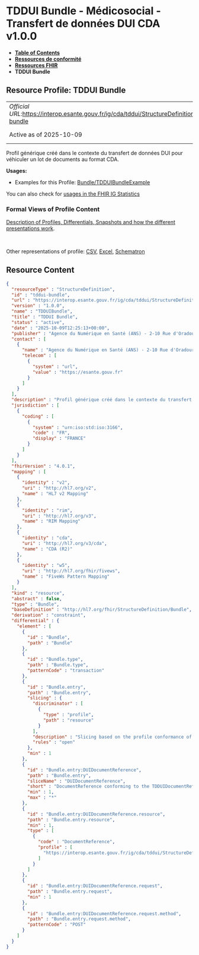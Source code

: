 # TDDUI Bundle - Médicosocial - Transfert de données DUI CDA v1.0.0

* [**Table of Contents**](toc.md)
* [**Ressources de conformité**](ressources_conformite.md)
* [**Ressources FHIR**](artifacts.md)
* **TDDUI Bundle**

## Resource Profile: TDDUI Bundle 

| | |
| :--- | :--- |
| *Official URL*:https://interop.esante.gouv.fr/ig/cda/tddui/StructureDefinition/tddui-bundle | *Version*:1.0.0 |
| Active as of 2025-10-09 | *Computable Name*:TDDUIBundle |

 
Profil générique créé dans le contexte du transfert de données DUI pour véhiculer un lot de documents au format CDA. 

**Usages:**

* Examples for this Profile: [Bundle/TDDUIBundleExample](Bundle-TDDUIBundleExample.md)

You can also check for [usages in the FHIR IG Statistics](https://packages2.fhir.org/xig/ans.cda.fr.tddui|current/StructureDefinition/tddui-bundle)

### Formal Views of Profile Content

 [Description of Profiles, Differentials, Snapshots and how the different presentations work](http://build.fhir.org/ig/FHIR/ig-guidance/readingIgs.html#structure-definitions). 

 

Other representations of profile: [CSV](StructureDefinition-tddui-bundle.csv), [Excel](StructureDefinition-tddui-bundle.xlsx), [Schematron](StructureDefinition-tddui-bundle.sch) 



## Resource Content

```json
{
  "resourceType" : "StructureDefinition",
  "id" : "tddui-bundle",
  "url" : "https://interop.esante.gouv.fr/ig/cda/tddui/StructureDefinition/tddui-bundle",
  "version" : "1.0.0",
  "name" : "TDDUIBundle",
  "title" : "TDDUI Bundle",
  "status" : "active",
  "date" : "2025-10-09T12:25:13+00:00",
  "publisher" : "Agence du Numérique en Santé (ANS) - 2-10 Rue d'Oradour-sur-Glane, 75015 Paris",
  "contact" : [
    {
      "name" : "Agence du Numérique en Santé (ANS) - 2-10 Rue d'Oradour-sur-Glane, 75015 Paris",
      "telecom" : [
        {
          "system" : "url",
          "value" : "https://esante.gouv.fr"
        }
      ]
    }
  ],
  "description" : "Profil générique créé dans le contexte du transfert de données DUI pour véhiculer un lot de documents au format CDA.",
  "jurisdiction" : [
    {
      "coding" : [
        {
          "system" : "urn:iso:std:iso:3166",
          "code" : "FR",
          "display" : "FRANCE"
        }
      ]
    }
  ],
  "fhirVersion" : "4.0.1",
  "mapping" : [
    {
      "identity" : "v2",
      "uri" : "http://hl7.org/v2",
      "name" : "HL7 v2 Mapping"
    },
    {
      "identity" : "rim",
      "uri" : "http://hl7.org/v3",
      "name" : "RIM Mapping"
    },
    {
      "identity" : "cda",
      "uri" : "http://hl7.org/v3/cda",
      "name" : "CDA (R2)"
    },
    {
      "identity" : "w5",
      "uri" : "http://hl7.org/fhir/fivews",
      "name" : "FiveWs Pattern Mapping"
    }
  ],
  "kind" : "resource",
  "abstract" : false,
  "type" : "Bundle",
  "baseDefinition" : "http://hl7.org/fhir/StructureDefinition/Bundle",
  "derivation" : "constraint",
  "differential" : {
    "element" : [
      {
        "id" : "Bundle",
        "path" : "Bundle"
      },
      {
        "id" : "Bundle.type",
        "path" : "Bundle.type",
        "patternCode" : "transaction"
      },
      {
        "id" : "Bundle.entry",
        "path" : "Bundle.entry",
        "slicing" : {
          "discriminator" : [
            {
              "type" : "profile",
              "path" : "resource"
            }
          ],
          "description" : "Slicing based on the profile conformance of the entry",
          "rules" : "open"
        },
        "min" : 1
      },
      {
        "id" : "Bundle.entry:DUIDocumentReference",
        "path" : "Bundle.entry",
        "sliceName" : "DUIDocumentReference",
        "short" : "DocumentReference conforming to the TDDUIDocumentReference profile, used to convey a document in CDA format.",
        "min" : 1,
        "max" : "*"
      },
      {
        "id" : "Bundle.entry:DUIDocumentReference.resource",
        "path" : "Bundle.entry.resource",
        "min" : 1,
        "type" : [
          {
            "code" : "DocumentReference",
            "profile" : [
              "https://interop.esante.gouv.fr/ig/cda/tddui/StructureDefinition/tddui-documentreference"
            ]
          }
        ]
      },
      {
        "id" : "Bundle.entry:DUIDocumentReference.request",
        "path" : "Bundle.entry.request",
        "min" : 1
      },
      {
        "id" : "Bundle.entry:DUIDocumentReference.request.method",
        "path" : "Bundle.entry.request.method",
        "patternCode" : "POST"
      }
    ]
  }
}

```
